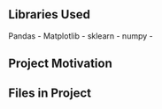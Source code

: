 # 

## Libraries Used
Pandas -
Matplotlib -
sklearn - 
numpy -
## Project Motivation

## Files in Project

